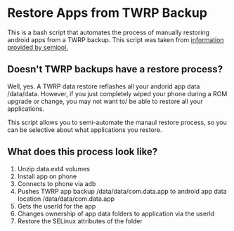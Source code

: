# Restore Apps from TWRP Backup

This is a bash script that automates the process of manually restoring android apps from a TWRP backup.
This script was taken from [information provided by semipol.](https://www.semipol.de/2016/07/30/android-restoring-apps-from-twrp-backup.html)

## Doesn't TWRP backups have a restore process?

Well, yes. A TWRP data restore reflashes all your andorid app data /data/data. However, if you just completely wiped your phone during a ROM upgrade or change, you may not want to/ be able to restore all your applications.

This script allows you to semi-automate the manaul restore process, so you can be selective about what applications you restore.

## What does this process look like?

1. Unzip data.ext4 volumes
2. Install app on phone
3. Connects to phone via adb
4. Pushes TWRP app backup /data/data/com.data.app to android app data location /data/data/com.data.app
5. Gets the userId for the app
6. Changes ownership of app data folders to application via the userId
7. Restore the SELinux attributes of the folder
